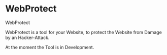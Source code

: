 WebProtect
==========

WebProtect

WebProtect is a tool for your Website, to protect the Website from Damage by an Hacker-Attack.
 
At the moment the Tool is in Development.
